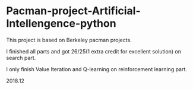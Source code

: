 # Pacman-project-Artificial-Intellengence-python

This project is based on Berkeley pacman projects.

I finished all parts and got 26/25(1 extra credit for excellent solution) on search part.

I only finish Value Iteration and Q-learning on reinforcement learning part.

2018.12
